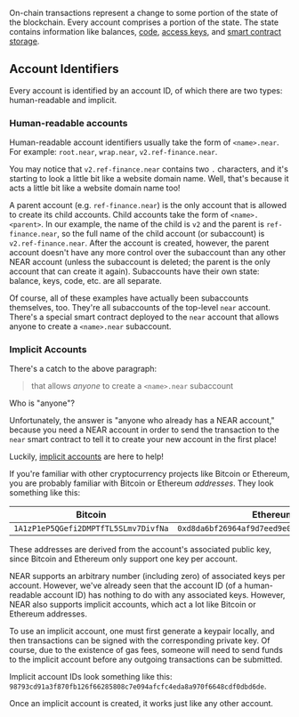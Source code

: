 On-chain transactions represent a change to some portion of the state of the blockchain. Every account comprises a portion of the state. The state contains information like balances, [code](/Protocol/Smart%20Contracts), [access keys](/Protocol/Access%20Keys), and [smart contract storage](/Protocol/Storage).

## Account Identifiers

Every account is identified by an account ID, of which there are two types: human-readable and implicit.

### Human-readable accounts

Human-readable account identifiers usually take the form of `<name>.near`. For example: `root.near`, `wrap.near`, `v2.ref-finance.near`.

You may notice that `v2.ref-finance.near` contains two `.` characters, and it's starting to look a little bit like a website domain name. Well, that's because it acts a little bit like a website domain name too!

A parent account (e.g. `ref-finance.near`) is the only account that is allowed to create its child accounts. Child accounts take the form of `<name>.<parent>`. In our example, the name of the child is `v2` and the parent is `ref-finance.near`, so the full name of the child account (or subaccount) is `v2.ref-finance.near`. After the account is created, however, the parent account doesn't have any more control over the subaccount than any other NEAR account (unless the subaccount is deleted; the parent is the only account that can create it again). Subaccounts have their own state: balance, keys, code, etc. are all separate.

Of course, all of these examples have actually been subaccounts themselves, too. They're all subaccounts of the top-level `near` account. There's a special smart contract deployed to the `near` account that allows anyone to create a `<name>.near` subaccount.

### Implicit Accounts

There's a catch to the above paragraph:

> that allows _anyone_ to create a `<name>.near` subaccount

Who is "anyone"?

Unfortunately, the answer is "anyone who already has a NEAR account," because you need a NEAR account in order to send the transaction to the `near` smart contract to tell it to create your new account in the first place!

Luckily, [implicit accounts](https://docs.near.org/docs/roles/integrator/implicit-accounts) are here to help!

If you're familiar with other cryptocurrency projects like Bitcoin or Ethereum, you are probably familiar with Bitcoin or Ethereum _addresses_. They look something like this:

| Bitcoin                              | Ethereum                                     |
| ------------------------------------ | -------------------------------------------- |
| `1A1zP1eP5QGefi2DMPTfTL5SLmv7DivfNa` | `0xd8da6bf26964af9d7eed9e03e53415d37aa96045` |

These addresses are derived from the account's associated public key, since Bitcoin and Ethereum only support one key per account.

NEAR supports an arbitrary number (including zero) of associated keys per account. However, we've already seen that the account ID (of a human-readable account ID) has nothing to do with any associated keys. However, NEAR also supports implicit accounts, which act a lot like Bitcoin or Ethereum addresses.

To use an implicit account, one must first generate a keypair locally, and then transactions can be signed with the corresponding private key. Of course, due to the existence of gas fees, someone will need to send funds to the implicit account before any outgoing transactions can be submitted.

Implicit account IDs look something like this: `98793cd91a3f870fb126f66285808c7e094afcfc4eda8a970f6648cdf0dbd6de`.

Once an implicit account is created, it works just like any other account.

